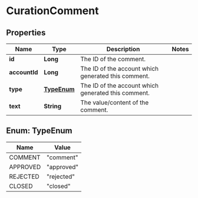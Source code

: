 
# CurationComment

## Properties
Name | Type | Description | Notes
------------ | ------------- | ------------- | -------------
**id** | **Long** | The ID of the comment. | 
**accountId** | **Long** | The ID of the account which generated this comment. | 
**type** | [**TypeEnum**](#TypeEnum) | The ID of the account which generated this comment. | 
**text** | **String** | The value/content of the comment. | 


<a name="TypeEnum"></a>
## Enum: TypeEnum
Name | Value
---- | -----
COMMENT | &quot;comment&quot;
APPROVED | &quot;approved&quot;
REJECTED | &quot;rejected&quot;
CLOSED | &quot;closed&quot;



